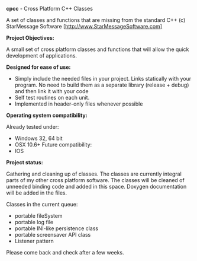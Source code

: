 **cpcc** - Cross Platform C++ Classes

A set of classes and functions that are missing from the standard C++
(c) StarMessage Software [http://www.StarMessageSoftware.com]


**Project Objectives:**

A small set of cross platform classes and functions that will allow the quick development of applications.

**Designed for ease of use:**

- Simply include the needed files in your project.
  Links statically with your program.
  No need to build them as a separate library (release + debug) and then link it with your code
- Self test routines on each unit.   
- Implemented in header-only files whenever possible

**Operating system compatibility:**

Already tested under:
- Windows 32, 64 bit
- OSX 10.6+
Future compatibility:
- IOS

**Project status:**

Gathering and cleaning up of classes.
The classes are currently integral parts of my other cross platform software.
The classes will be cleaned of unneeded binding code and added in this space.
Doxygen documentation will be added in the files.

Classes in the current queue:
- portable fileSystem
- portable log file
- portable INI-like persistence class
- portable screensaver API class
- Listener pattern

Please come back and check after a few weeks.


